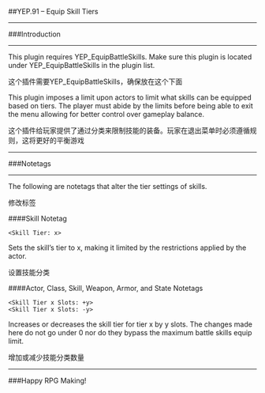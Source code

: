 ##YEP.91 – Equip Skill Tiers
***
###Introduction
***

This plugin requires YEP_EquipBattleSkills. Make sure this plugin is located under YEP_EquipBattleSkills in the plugin list.

这个插件需要YEP_EquipBattleSkills，确保放在这个下面

This plugin imposes a limit upon actors to limit what skills can be equipped based on tiers. The player must abide by the limits before being able to exit the menu allowing for better control over gameplay balance.

这个插件给玩家提供了通过分类来限制技能的装备。玩家在退出菜单时必须遵循规则，这将更好的平衡游戏

***
###Notetags
***

The following are notetags that alter the tier settings of skills.

修改标签

####Skill Notetag

	<Skill Tier: x>
Sets the skill’s tier to x, making it limited by the restrictions applied by the actor.

设置技能分类

####Actor, Class, Skill, Weapon, Armor, and State Notetags

	<Skill Tier x Slots: +y>
	<Skill Tier x Slots: -y>
Increases or decreases the skill tier for tier x by y slots. The changes made here do not go under 0 nor do they bypass the maximum battle skills equip limit.

增加或减少技能分类数量

***
###Happy RPG Making!

